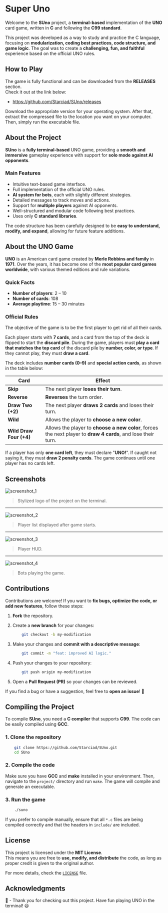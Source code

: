 # Super Uno

Welcome to the **SUno** project, a **terminal-based** implementation of the **UNO** card game, written in **C** and following the **C99 standard**.

This project was developed as a way to study and practice the C language, focusing on **modularization, coding best practices, code structure, and game logic**. The goal was to create a **challenging, fun, and faithful** experience based on the official UNO rules.

## How to Play

The game is fully functional and can be downloaded from the **RELEASES** section.  
Check it out at the link below:

- <https://github.com/Starciad/SUno/releases>

Download the appropriate version for your operating system. After that, extract the compressed file to the location you want on your computer. Then, simply run the executable file.

## About the Project

**SUno** is a **fully terminal-based** UNO game, providing a **smooth and immersive** gameplay experience with support for **solo mode against AI opponents**.

### **Main Features**

- Intuitive text-based game interface.
- Full implementation of the official UNO rules.
- **AI system for bots**, each with slightly different strategies.
- Detailed messages to track moves and actions.
- Support for **multiple players** against AI opponents.
- Well-structured and modular code following best practices.
- Uses only **C standard libraries**.

The code structure has been carefully designed to be **easy to understand, modify, and expand**, allowing for future feature additions.

## About the UNO Game

**UNO** is an American card game created by **Merle Robbins and family** in **1971**. Over the years, it has become one of the **most popular card games worldwide**, with various themed editions and rule variations.

### **Quick Facts**

- **Number of players**: 2 – 10  
- **Number of cards**: 108  
- **Average playtime**: 15 – 30 minutes  

### **Official Rules**

The objective of the game is to be the first player to get rid of all their cards.

Each player starts with **7 cards**, and a card from the top of the deck is flipped to start the **discard pile**. During the game, players must **play a card that matches the top card** of the discard pile by **number, color, or type**. If they cannot play, they must **draw a card**.

The deck includes **number cards (0–9)** and **special action cards**, as shown in the table below:

| Card            | Effect |
|----------------|--------|
| **Skip**       | The next player **loses their turn**. |
| **Reverse**    | **Reverses** the turn order. |
| **Draw Two (+2)** | The next player **draws 2 cards** and loses their turn. |
| **Wild**       | Allows the player to **choose a new color**. |
| **Wild Draw Four (+4)** | Allows the player to **choose a new color**, forces the next player to **draw 4 cards**, and lose their turn. |

If a player has only **one card left**, they must declare "**UNO!**". If caught not saying it, they must **draw 2 penalty cards**. The game continues until one player has no cards left.

## Screenshots

![screenshot_1]
> Stylized logo of the project on the terminal.

---

![screenshot_2]
> Player list displayed after game starts.

---

![screenshot_3]
> Player HUD.

---

![screenshot_4]
> Bots playing the game.

## Contributions

Contributions are welcome! If you want to **fix bugs, optimize the code, or add new features**, follow these steps:

1. **Fork** the repository.
2. Create a **new branch** for your changes:

    ```sh
        git checkout -b my-modification
    ```

3. Make your changes and **commit with a descriptive message**:

    ```sh
        git commit -m "feat: improved AI logic."
    ```

4. Push your changes to your repository:

    ```sh
        git push origin my-modification
    ```

5. Open a **Pull Request (PR)** so your changes can be reviewed.

If you find a bug or have a suggestion, feel free to **open an issue**! 🚀

## Compiling the Project

To compile **SUno**, you need a **C compiler** that supports **C99**. The code can be easily compiled using **GCC**.

### **1. Clone the repository**

```sh
    git clone https://github.com/Starciad/SUno.git
    cd SUno
```

### **2. Compile the code**

Make sure you have **GCC** and **make** installed in your environment. Then, navigate to the `project/` directory and run `make`. The game will compile and generate an executable.

### **3. Run the game**

```sh
    ./suno
```

If you prefer to compile manually, ensure that all `*.c` files are being compiled correctly and that the headers in `include/` are included.

## License

This project is licensed under the **MIT License**.  
This means you are free to **use, modify, and distribute** the code, as long as proper credit is given to the original author.

For more details, check the [`LICENSE`](LICENSE) file.

## Acknowledgments

🎴 - Thank you for checking out this project. Have fun playing UNO in the terminal! 😃

<!-- IMAGES & ASSETS -->
[screenshot_1]: ./.github/assets/screenshots/screenshot_1.webp
[screenshot_2]: ./.github/assets/screenshots/screenshot_2.webp
[screenshot_3]: ./.github/assets/screenshots/screenshot_3.webp
[screenshot_4]: ./.github/assets/screenshots/screenshot_4.webp
